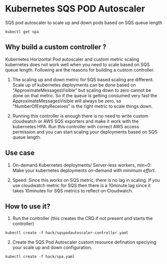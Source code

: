 # Kubernetes SQS POD Autoscaler

SQS pod autoscaler to scale up and down pods based on SQS queue length

```
kubectl get spa
```

## Why build a custom controller ?

Kubernetes Horizontal Pod autoscaler and custom metric scaling kubernetes does not work well when you need to scale based on SQS queue length. Following are the reasons for building a custom controller.

1) The scaling up and down metric for SQS based scaling are different. Scale up of kubernetes deployments can be done based on "ApproximateMessagesVisible" but scaling down to zero cannot be done on that metric. So if the queue is getting consumed very fast the ApproximateMessagesVisible will always be zero, so "NumberOfEmptyReceives" is the right metric to scale things down.

2) Running this controller is enough there is no need to write custom cloudwatch or AWS SQS exporters and make it work with the kubernetes HPA. Run this controller with correct AWS access permission and you can start scaling your deployments based on SQS queue length.

## Use case

1) On-demand Kubernetes deployments/ Server-less workers, min=0: Make your kubernetes deployments on-demand with *minimum effort*.

2) Speed: Since this works on SQS metric, there is no lag in scaling. If you use cloudwatch metric for SQS then there is a 10minute lag since it takes 10minutes for SQS metrics to reflect on Cloudwatch.

## How to use it?

1) Run the controller (this creates the CRD if not present and starts the controller)
```
kubectl create -f hack/sqspodautoscaler-controller.yaml
```

2) Create the SQS Pod Autoscaler custom resource defination speciying your scale up and down configuration.
```
kubectl create -f hack/spa.yaml
```
